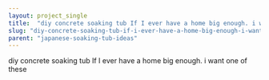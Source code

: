 ```yaml
---
layout: project_single
title:  "diy concrete soaking tub If I ever have a home big enough. i want one of these"
slug: "diy-concrete-soaking-tub-if-i-ever-have-a-home-big-enough-i-want-one"
parent: "japanese-soaking-tub-ideas"
---
```

diy concrete soaking tub If I ever have a home big enough. i want one of these